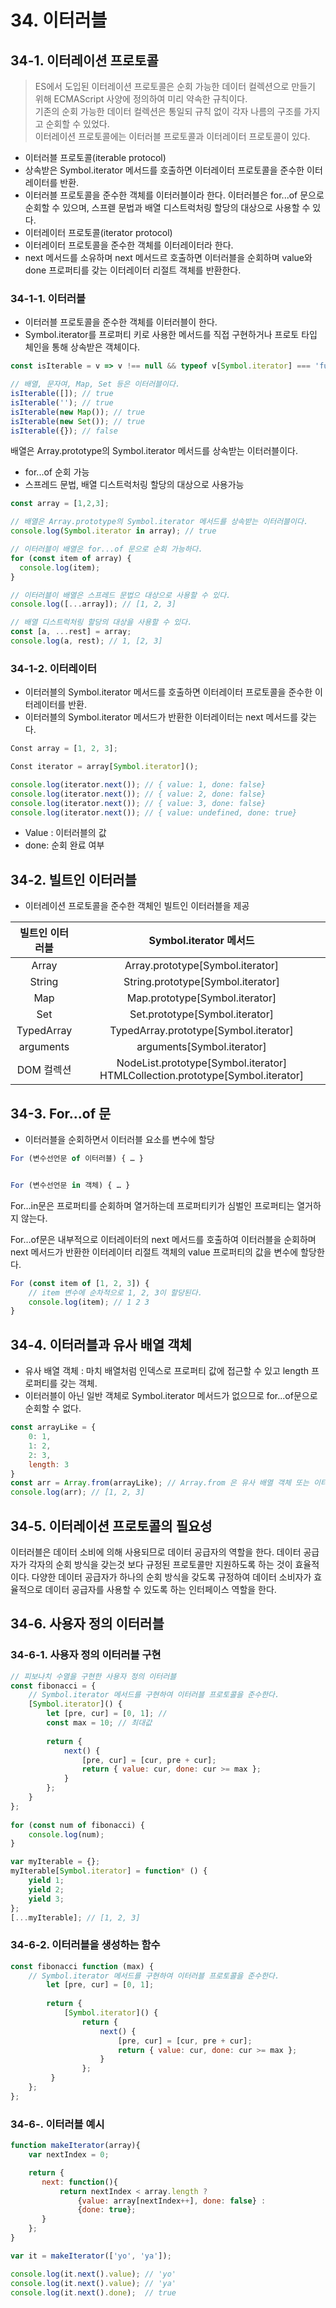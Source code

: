 # 34. 이터러블

## 34-1. 이터레이션 프로토콜

> ES에서 도입된 이터레이션 프로토콜은 순회 가능한 데이터 컬렉션으로 만들기 위해 ECMAScript 사양에 정의하여 미리 약속한 규칙이다.  
> 기존의 순회 가능한 데이터 컬렉션은 통일되 규칙 없이 각자 나름의 구조를 가지고 순회할 수 있었다.  
> 이터레이션 프로토콜에는 이터러블 프로토콜과 이터레이터 프로토콜이 있다.  

- 이터러블 프로토콜(iterable protocol)
- 상속받은 Symbol.iterator 메서드를 호출하면 이터레이터 프로토콜을 준수한 이터레이터를 반환.
- 이터러블 프로토콜을 준수한 객체를 이터러블이라 한다. 이터러블은 for...of 문으로 순회할 수 있으며, 스프렏 문법과 배열 디스트럭처링 할당의 대상으로 사용할 수 있다.
- 이터레이터 프로토콜(iterator protocol)
- 이터레이터 프로토콜을 준수한 객체를 이터레이터라 한다.
- next 메서드를 소유하며 next 메서드르 호출하면 이터러블을 순회하며 value와 done 프로퍼티를 갖는 이터레이터 리절트 객체를 반환한다.

### 34-1-1. 이터러블

- 이터러블 프로토콜을 준수한 객체를 이터러블이 한다.
- Symbol.iterator를 프로퍼티 키로 사용한 메서드를 직접 구현하거나 프로토 타입 체인을 통해 상속받은 객체이다.

```javascript
const isIterable = v => v !== null && typeof v[Symbol.iterator] === 'function';

// 배열, 문자여, Map, Set 등은 이터러블이다.
isIterable([]); // true
isIterable(''); // true
isIterable(new Map()); // true
isIterable(new Set()); // true
isIterable({}); // false
```

배열은 Array.prototype의 Symbol.iterator 메서드를 상속받는 이터러블이다.
- for...of 순회 가능
- 스프레드 문법, 배열 디스트럭처링 할당의 대상으로 사용가능

```javascript
const array = [1,2,3]; 

// 배열은 Array.prototype의 Symbol.iterator 메서드를 상속받는 이터러블이다.
console.log(Symbol.iterator in array); // true

// 이터러블이 배열은 for...of 문으로 순회 가능하다.
for (const item of array) {
  console.log(item);
}

// 이터러블이 배열은 스프레드 문법으 대상으로 사용할 수 있다.
console.log([...array]); // [1, 2, 3]

// 배열 디스트럭처링 할당의 대상을 사용할 수 있다.
const [a, ...rest] = array;
console.log(a, rest); // 1, [2, 3]
```

### 34-1-2. 이터레이터

- 이터러블의 Symbol.iterator 메서드를 호출하면 이터레이터 프로토콜을 준수한 이터레이터를 반환.
- 이터러블의 Symbol.iterator 메서드가 반환한 이터레이터는 next 메서드를 갖는다.

```javascript
Const array = [1, 2, 3];

Const iterator = array[Symbol.iterator]();

console.log(iterator.next()); // { value: 1, done: false}
console.log(iterator.next()); // { value: 2, done: false}
console.log(iterator.next()); // { value: 3, done: false}
console.log(iterator.next()); // { value: undefined, done: true}
```

- Value : 이터러블의 값
- done: 순회 완료 여부

## 34-2. 빌트인 이터러블

- 이터레이션 프로토콜을 준수한 객체인 빌트인 이터러블을 제공

|빌트인 이터러블| Symbol.iterator 메서드|
|:-----------:|:---------------:|
|Array| Array.prototype[Symbol.iterator]|
|String|String.prototype[Symbol.iterator]|
|Map|Map.prototype[Symbol.iterator]|
|Set|Set.prototype[Symbol.iterator]|
|TypedArray|TypedArray.prototype[Symbol.iterator]|
|arguments| arguments[Symbol.iterator]|
|DOM 컬렉션| NodeList.prototype[Symbol.iterator]  HTMLCollection.prototype[Symbol.iterator]|

## 34-3. For…of 문

- 이터러블을 순회하면서 이터러블 요소를 변수에 할당

```javascript
For (변수선언문 of 이터러블) { … }


For (변수선언문 in 객체) { … }

```

For…in문은 프로퍼티를 순회하며 열거하는데 프로퍼티키가 심벌인 프로퍼티는 열거하지 않는다.

For…of문은 내부적으로 이터레이터의 next 메서드를 호출하여 이터러블을 순회하며 next 메서드가 반환한 이터레이터 리절트 객체의 value 프로퍼티의 값을 변수에 할당한다.

```javascript
For (const item of [1, 2, 3]) {
	// item 변수에 순차적으로 1, 2, 3이 할당된다.
	console.log(item); // 1 2 3
}
```
## 34-4. 이터러블과 유사 배열 객체

- 유사 배열 객체 : 마치 배열처럼 인덱스로 프로퍼티 값에 접근할 수 있고 length 프로퍼티를 갖는 객체.
- 이터러블이 아닌 일반 객체로 Symbol.iterator 메서드가 없으므로 for...of문으로 순회할 수 없다.

```javascript
const arrayLike = {
	0: 1,
	1: 2,
	2: 3,
	length: 3
}
const arr = Array.from(arrayLike); // Array.from 은 유사 배열 객체 또는 이터러블을 배열로 변환한다.
console.log(arr); // [1, 2, 3]
```

## 34-5. 이터레이션 프로토콜의 필요성

이터러블은 데이터 소비에 의해 사용되므로 데이터 공급자의 역할을 한다.
데이터 공급자가 각자의 순회 방식을 갖는것 보다 규정된 프로토콜만 지원하도록 하는 것이 효율적이다.
다양한 데이터 공급자가 하나의 순회 방식을 갖도록 규정하여 데이터 소비자가 효율적으로 데이터 공급자를 사용할 수 있도록 하는 인터페이스 역할을 한다.

## 34-6. 사용자 정의 이터러블

### 34-6-1. 사용자 정의 이터러블 구현

```javascript
// 피보나치 수열을 구현한 사용자 정의 이터러블
const fibonacci = {
	// Symbol.iterator 메서드를 구현하여 이터러블 프로토콜을 준수한다.
	[Symbol.iterator]() {
		let [pre, cur] = [0, 1]; //
		const max = 10; // 최대값
	
		return {
			next() {
				[pre, cur] = [cur, pre + cur];
				return { value: cur, done: cur >= max };
			}
		};
	}
};
	
for (const num of fibonacci) {
	console.log(num);
}
```

```javascript
var myIterable = {};
myIterable[Symbol.iterator] = function* () {
    yield 1;
    yield 2;
    yield 3;
};
[...myIterable]; // [1, 2, 3]
```

### 34-6-2. 이터러블을 생성하는 함수

```javascript
const fibonacci function (max) {
	// Symbol.iterator 메서드를 구현하여 이터러블 프로토콜을 준수한다.
		let [pre, cur] = [0, 1];
	
		return {
			[Symbol.iterator]() {
				return {
					next() {
						[pre, cur] = [cur, pre + cur];
						return { value: cur, done: cur >= max };
					}
				};
		 }
	};
};
```

### 34-6-. 이터러블 예시

```javascript
function makeIterator(array){
    var nextIndex = 0;

    return {
       next: function(){
           return nextIndex < array.length ?
               {value: array[nextIndex++], done: false} :
               {done: true};
       }
    };
}

var it = makeIterator(['yo', 'ya']);

console.log(it.next().value); // 'yo'
console.log(it.next().value); // 'ya'
console.log(it.next().done);  // true
```
